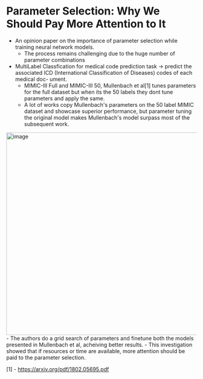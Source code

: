 # Parameter Selection: Why We Should Pay More Attention to It
- An opinion paper on the importance of parameter selection while training neural network models.
  - The process remains challenging due to the huge number of parameter combinations
- MultiLabel Classfication for medical code prediction task ->  predict the associated ICD (International Classification of Diseases) codes of each medical doc- ument.
  - MIMIC-III Full and MIMIC-III 50, Mullenbach et al[1] tunes parameters for the full dataset but when its the 50 labels 
  they dont tune parameters and apply the same. 
  - A lot of works copy Mullenbach's parameters on the 50 label MIMIC dataset and showcase superior performance, but parameter
  tuning the original model makes Mullenbach's model surpass most of the subsequent work.
<img width="537" alt="image" src="https://user-images.githubusercontent.com/18056781/125390436-83d60780-e3c0-11eb-9372-f8190022ab52.png">
- The authors do a grid search of parameters and finetune both the models presented in Mullenbach et al, acheiving better results.
- This investigation showed that if resources or time are available, more attention should be paid to the parameter selection.

 






[1] - https://arxiv.org/pdf/1802.05695.pdf
